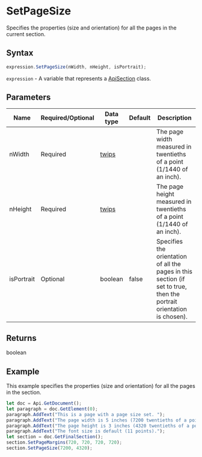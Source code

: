 # SetPageSize

Specifies the properties (size and orientation) for all the pages in the current section.

## Syntax

```javascript
expression.SetPageSize(nWidth, nHeight, isPortrait);
```

`expression` - A variable that represents a [ApiSection](../ApiSection.md) class.

## Parameters

| **Name** | **Required/Optional** | **Data type** | **Default** | **Description** |
| ------------- | ------------- | ------------- | ------------- | ------------- |
| nWidth | Required | [twips](../../Enumeration/twips.md) |  | The page width measured in twentieths of a point (1/1440 of an inch). |
| nHeight | Required | [twips](../../Enumeration/twips.md) |  | The page height measured in twentieths of a point (1/1440 of an inch). |
| isPortrait | Optional | boolean | false | Specifies the orientation of all the pages in this section (if set to true, then the portrait orientation is chosen). |

## Returns

boolean

## Example

This example specifies the properties (size and orientation) for all the pages in the section.

```javascript editor-
let doc = Api.GetDocument();
let paragraph = doc.GetElement(0);
paragraph.AddText("This is a page with a page size set. ");
paragraph.AddText("The page width is 5 inches (7200 twentieths of a point). ");
paragraph.AddText("The page height is 3 inches (4320 twentieths of a point). ");
paragraph.AddText("The font size is default (11 points).");
let section = doc.GetFinalSection();
section.SetPageMargins(720, 720, 720, 720);
section.SetPageSize(7200, 4320);
```
